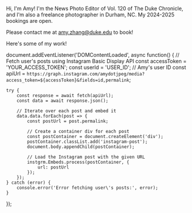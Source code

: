Hi, I'm Amy! I'm the News Photo Editor of Vol. 120 of The Duke Chronicle, and I'm also a freelance photographer in Durham, NC. My 2024-2025 bookings are open. 

Please contact me at amy.zhang@duke.edu to book! 

Here's some of my work!

document.addEventListener('DOMContentLoaded', async function() {
    // Fetch user's posts using Instagram Basic Display API
    const accessToken = 'YOUR_ACCESS_TOKEN';
    const userId = 'USER_ID'; // Amy's user ID
    const apiUrl = `https://graph.instagram.com/amydotjpeg/media?access_token=${accessToken}&fields=id,permalink`;

    try {
        const response = await fetch(apiUrl);
        const data = await response.json();

        // Iterate over each post and embed it
        data.data.forEach(post => {
            const postUrl = post.permalink;

            // Create a container div for each post
            const postContainer = document.createElement('div');
            postContainer.classList.add('instagram-post');
            document.body.appendChild(postContainer);

            // Load the Instagram post with the given URL
            instgrm.Embeds.process(postContainer, {
                url: postUrl
            });
        });
    } catch (error) {
        console.error('Error fetching user\'s posts:', error);
    }
});


